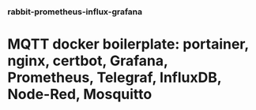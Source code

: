 ### rabbit-prometheus-influx-grafana

# MQTT docker boilerplate: portainer, nginx, certbot, Grafana, Prometheus, Telegraf, InfluxDB, Node-Red, Mosquitto
